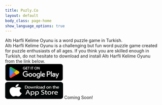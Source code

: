 ```yaml
---
title: Puzly.Co
layout: default
body_class: page-home
show_language_options: true
---
```


<section class="section download-section">
	<div class="container">
		<div class="section-content">
			<div class="section-title">
				<span>Altı Harfli Kelime Oyunu</span> is a word puzzle game in Turkish.
			</div>
			<div class="section-text">
				<span>Altı Harfli Kelime Oyunu</span> is a challenging but fun word puzzle game created for puzzle enthusiasts of all ages. If you think you are skilled enough in Turkish, do not hesitate to download and install <span>Altı Harfli Kelime Oyunu</span> from the link below.
			</div>
			<div class="section-badge">
				<a href="https://play.google.com/store/apps/details?id=co.puzly.ahko" target="_blank"><img alt="Get it on Google Play" id="logo-img" width="188" height="56" src="/images/google-play-badge-en.png" /></a>
				<div class="app-badge-container">
					<img alt="Get it on App Store" id="logo-img" width="188" height="56" src="/images/app-store-badge-en.png" />
					<span>Coming Soon!</span>
				</div>
			</div>
		</div>
	</div>
</section>

